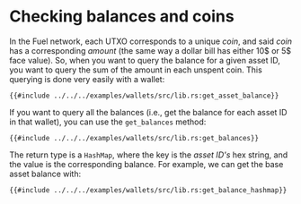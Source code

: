 # Checking balances and coins

<!-- This section should explain getting the balance of a wallet -->
<!-- balance:example:start -->
In the Fuel network, each UTXO corresponds to a unique _coin_, and said _coin_ has a corresponding _amount_ (the same way a dollar bill has either 10$ or 5$ face value). So, when you want to query the balance for a given asset ID, you want to query the sum of the amount in each unspent coin. This querying is done very easily with a wallet:
<!-- balance:example:end -->

```rust,ignore
{{#include ../../../examples/wallets/src/lib.rs:get_asset_balance}}
```

<!-- This section should explain getting all of the balances of a wallet -->
<!-- balances:example:start -->
If you want to query all the balances (i.e., get the balance for each asset ID in that wallet), you can use the `get_balances` method:
<!-- balances:example:end -->

```rust,ignore
{{#include ../../../examples/wallets/src/lib.rs:get_balances}}
```

<!-- This section should explain the return type for `get_balances` -->
<!-- balances_return:example:start -->
The return type is a `HashMap`, where the key is the _asset ID's_ hex string, and the value is the corresponding balance. For example, we can get the base asset balance with:
<!-- balances_return:example:end -->

```rust,ignore
{{#include ../../../examples/wallets/src/lib.rs:get_balance_hashmap}}
```
